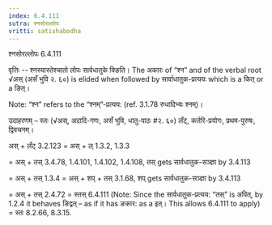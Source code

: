 ```yaml
---
index: 6.4.111
sutra: श्नसोरल्लोपः
vritti: satishabodha
---
```



 श्नसोरल्लोपः 6.4.111 


वृत्तिः -- श्‍नस्‍यास्‍तेश्‍चातो लोपः सार्वधातुके क्ङिति। The अकारः of “श्न” and of the verbal root √अस् (असँ भुवि २. ६०) is elided when followed by सार्वाधातुक-प्रत्ययः which is a कित् or a ङित्। 

Note: “श्न” refers to the “श्नम्”-प्रत्यय: (ref. 3.1.78 रुधादिभ्यः श्नम्)। 


उदाहरणम् – स्तः (√अस्, अदादि-गणः, असँ भुवि, धातु-पाठः #२. ६०) लँट्, कर्तरि-प्रयोगः, प्रथम-पुरुषः, द्विवचनम्। 


अस् + लँट् 3.2.123 = अस् + ल् 1.3.2, 1.3.3 

= अस् + तस् 3.4.78, 1.4.101, 1.4.102, 1.4.108, तस् gets सार्वधातुक-सञ्ज्ञा by 3.4.113 

= अस् + तस् 1.3.4 = अस् + शप् + तस् 3.1.68, शप् gets सार्वधातुक-सञ्ज्ञा by 3.4.113 

= अस् + तस् 2.4.72 = स्तस् 6.4.111 (Note: Since the सार्वधातुक-प्रत्यय: “तस्” is अपित्, by 1.2.4 it behaves ङिद्वत् – as if it has ङकार: as a इत्। This allows 6.4.111 to apply) = स्तः 8.2.66, 8.3.15. 


